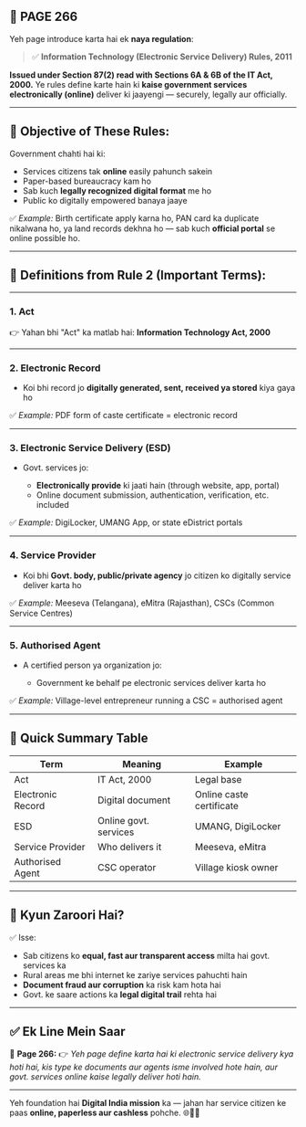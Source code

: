 ## 📄 **PAGE 266**

Yeh page introduce karta hai ek **naya regulation**:

> ✅ **Information Technology (Electronic Service Delivery) Rules, 2011**

**Issued under Section 87(2) read with Sections 6A & 6B of the IT Act, 2000.**
Ye rules define karte hain ki **kaise government services electronically (online)** deliver ki jaayengi — securely, legally aur officially.

---

## 🔹 Objective of These Rules:

Government chahti hai ki:

* Services citizens tak **online** easily pahunch sakein
* Paper-based bureaucracy kam ho
* Sab kuch **legally recognized digital format** me ho
* Public ko digitally empowered banaya jaaye

✅ *Example:*
Birth certificate apply karna ho, PAN card ka duplicate nikalwana ho, ya land records dekhna ho — sab kuch **official portal** se online possible ho.

---

## 🔹 Definitions from Rule 2 (Important Terms):

---

### 1. **Act**

👉 Yahan bhi "Act" ka matlab hai:
**Information Technology Act, 2000**

---

### 2. **Electronic Record**

* Koi bhi record jo **digitally generated, sent, received ya stored** kiya gaya ho

✅ *Example:*
PDF form of caste certificate = electronic record

---

### 3. **Electronic Service Delivery (ESD)**

* Govt. services jo:

  * **Electronically provide** ki jaati hain (through website, app, portal)
  * Online document submission, authentication, verification, etc. included

✅ *Example:*
DigiLocker, UMANG App, or state eDistrict portals

---

### 4. **Service Provider**

* Koi bhi **Govt. body, public/private agency** jo citizen ko digitally service deliver karta ho

✅ *Example:*
Meeseva (Telangana), eMitra (Rajasthan), CSCs (Common Service Centres)

---

### 5. **Authorised Agent**

* A certified person ya organization jo:

  * Government ke behalf pe electronic services deliver karta ho

✅ *Example:*
Village-level entrepreneur running a CSC = authorised agent

---

## 🧩 **Quick Summary Table**

| Term              | Meaning               | Example                  |
| ----------------- | --------------------- | ------------------------ |
| Act               | IT Act, 2000          | Legal base               |
| Electronic Record | Digital document      | Online caste certificate |
| ESD               | Online govt. services | UMANG, DigiLocker        |
| Service Provider  | Who delivers it       | Meeseva, eMitra          |
| Authorised Agent  | CSC operator          | Village kiosk owner      |

---

## 🔹 **Kyun Zaroori Hai?**

✅ Isse:

* Sab citizens ko **equal, fast aur transparent access** milta hai govt. services ka
* Rural areas me bhi internet ke zariye services pahuchti hain
* **Document fraud aur corruption** ka risk kam hota hai
* Govt. ke saare actions ka **legal digital trail** rehta hai

---

## ✅ **Ek Line Mein Saar**

📌 **Page 266:**
👉 *Yeh page define karta hai ki electronic service delivery kya hoti hai, kis type ke documents aur agents isme involved hote hain, aur govt. services online kaise legally deliver hoti hain.*

---

Yeh foundation hai **Digital India mission** ka — jahan har service citizen ke paas **online, paperless aur cashless** pohche. 🌐📲📜
